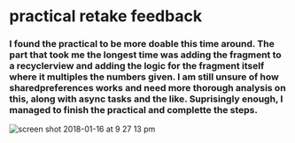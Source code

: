 # practical retake feedback
### I found the practical to be more doable this time around. The part that took me the longest time was adding the fragment to a recyclerview and adding the logic for the fragment itself where it multiples the numbers given. I am still unsure of how sharedpreferences works and need more thorough analysis on this, along with async tasks and the like. Suprisingly enough, I managed to finish the practical and complette the steps.

![screen shot 2018-01-16 at 9 27 13 pm](https://user-images.githubusercontent.com/16366212/35022506-499404b2-fb04-11e7-8856-e2a61af518c7.png)
